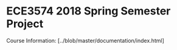 # ECE3574 2018 Spring Semester Project

Course Information: [../blob/master/documentation/index.html]
